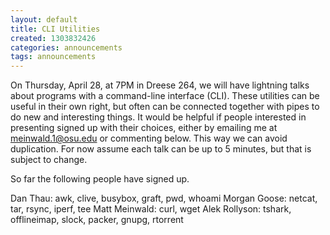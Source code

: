 ```yaml
---
layout: default
title: CLI Utilities
created: 1303832426
categories: announcements
tags: announcements
---
```

On Thursday, April 28, at 7PM in Dreese 264, we will have lightning talks about programs with a command-line interface (CLI). These utilities can be useful in their own right, but often can be connected together with pipes to do new and interesting things. It would be helpful if people interested in presenting signed up with their choices, either by emailing me at meinwald.1@osu.edu or commenting below. This way we can avoid duplication. For now assume each talk can be up to 5 minutes, but that is subject to change.

So far the following people have signed up.

Dan Thau: awk, clive, busybox, graft, pwd, whoami
Morgan Goose: netcat, tar, rsync, iperf, tee
Matt Meinwald: curl, wget
Alek Rollyson: tshark, offlineimap, slock, packer, gnupg, rtorrent
